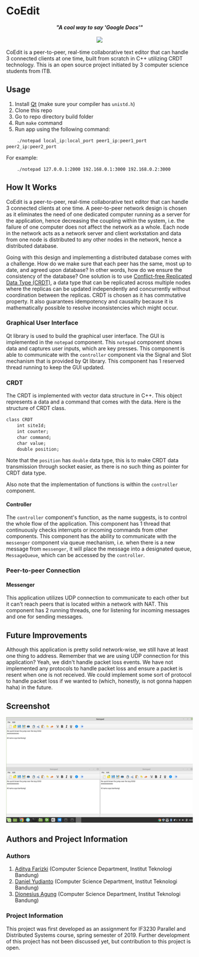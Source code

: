 # CoEdit
<p align="center"><b><i>"A cool way to say 'Google Docs'"</i></b><br><br><a href="https://opensource.org/licenses/MIT"><img src="https://img.shields.io/badge/License-MIT-yellow.svg"></a>
</p>
CoEdit is a peer-to-peer, real-time collaborative text editor that can handle 3 connected clients at one time, built from scratch in C++ utilizing CRDT technology. This is an open source project initiated by 3 computer science students from ITB.

## Usage
1. Install [Qt](qt.io/download) (make sure your compiler has `unistd.h`)
2. Clone this repo
3. Go to repo directory build folder
4. Run `make` command
5. Run app using the following command:
```
    ./notepad local_ip:local_port peer1_ip:peer1_port peer2_ip:peer2_port
```
For example:
```
    ./notepad 127.0.0.1:2000 192.168.0.1:3000 192.168.0.2:3000
```

## How It Works
CoEdit is a peer-to-peer, real-time collaborative text editor that can handle 3 connected clients at one time. A peer-to-peer network design is chosen as it eliminates the need of one dedicated computer running as a server for the application, hence decreasing the coupling within the system, i.e. the failure of one computer does not affect the network as a whole. Each node in the network acts as a network server and client workstation and data from one node is distributed to any other nodes in the network, hence a distributed database.  

Going with this design and implementing a distributed database comes with a challenge. How do we make sure that each peer has the same, most up to date, and agreed upon database? In other words, how do we ensure the consistency of the database? One solution is to use [Conflict-free Replicated Data Type (CRDT)](https://en.wikipedia.org/wiki/Conflict-free_replicated_data_type), a data type that can be replicated across multiple nodes where the replicas can be updated independently and concurrently without coordination between the replicas. CRDT is chosen as it has commutative property. It also guarantees idempotency and causality because it is mathematically possible to resolve inconsistencies which might occur.

### Graphical User Interface
Qt library is used to build the graphical user interface. The GUI is implemented in the `notepad` component. This `notepad` component shows data and captures user inputs, which are key presses. This component is able to communicate with the `controller` component via the Signal and Slot mechanism that is provided by Qt library. This component has 1 reserved thread running to keep the GUI updated.

### CRDT
The CRDT is implemented with vector data structure in C++. This object represents a data and a command that comes with the data. Here is the structure of CRDT class.
```
class CRDT 
    int siteId;
    int counter;
    char command;
    char value;
    double position;
```
Note that the `position` has `double` data type, this is to make CRDT data transmission through socket easier, as there is no such thing as pointer for CRDT data type.  

Also note that the implementation of functions is within the `controller` component.

#### Controller
The `controller` component's function, as the name suggests, is to control the whole flow of the application. This component has 1 thread that continuously checks interrupts or incoming commands from other components. This component has the ability to communicate with the `messenger` component via queue mechanism, i.e. when there is a new message from `messenger`, it will place the message into a designated queue, `MessageQueue`, which can be accessed by the `controller`.

### Peer-to-peer Connection
#### Messenger
This application utilizes UDP connection to communicate to each other but it can't reach peers that is located within a network with NAT. This component has 2 running threads, one for listening for incoming messages and one for sending messages.

## Future Improvements
Although this application is pretty solid network-wise, we still have at least one thing to address. Remember that we are using UDP connection for this application? Yeah, we didn't handle packet loss events. We have not implemented any protocols to handle packet loss and ensure a packet is resent when one is not received. We could implement some sort of protocol to handle packet loss if we wanted to (which, honestly, is not gonna happen haha) in the future.

## Screenshot
![General UI](doc/img/1556141623946.png)

## Authors and Project Information
### Authors
1. [Aditya Farizki](https://github.com/aditbro) (Computer Science Department, Institut Teknologi Bandung)
2. [Daniel Yudianto](https://github.com/daniel-yg) (Computer Science Department, Institut Teknologi Bandung)
3. [Dionesius Agung](https://github.com/dionesiusap) (Computer Science Department, Institut Teknologi Bandung)

### Project Information
This project was first developed as an assignment for IF3230 Parallel and Distributed Systems course, spring semester of 2019. Further development of this project has not been discussed yet, but contribution to this project is open.
